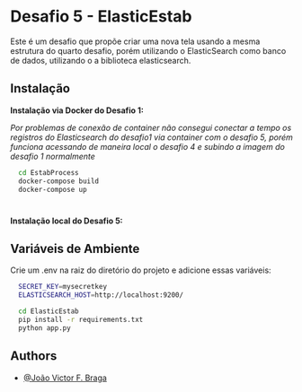 
# Desafio 5 - ElasticEstab

Este é um desafio que propõe criar uma nova tela usando a mesma estrutura do quarto desafio, porém utilizando o ElasticSearch como banco de dados, utilizando o a biblioteca elasticsearch.

## Instalação


**Instalação via Docker do Desafio 1:**


*Por problemas de conexão de container não consegui conectar a tempo os registros do Elasticsearch do desafio1 via container com o desafio 5, porém funciona acessando de maneira local o desafio 4 e subindo a imagem do desafio 1 normalmente*

```bash
  cd EstabProcess
  docker-compose build
  docker-compose up
```

#

**Instalação local do Desafio 5:**


## Variáveis de Ambiente

Crie um .env na raiz do diretório do projeto e adicione essas variáveis:

```bash 
  SECRET_KEY=mysecretkey
  ELASTICSEARCH_HOST=http://localhost:9200/
```


```bash
  cd ElasticEstab
  pip install -r requirements.txt
  python app.py
```



    
## Authors

- [@João Victor F. Braga](https://www.linkedin.com/in/d3moon)

